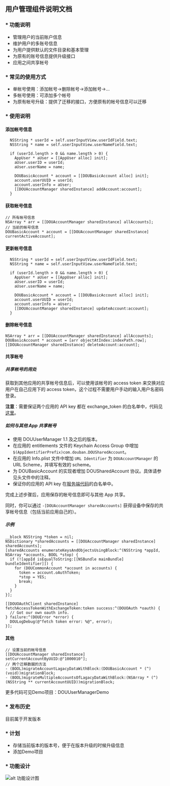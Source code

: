 ## 用户管理组件说明文档 ##

### * 功能说明
* 管理用户的当前账户信息
* 维护用户的多账号信息
* 为用户提供默认的文件目录和基本管理
* 为原有的账号信息提供升级接口
* 应用之间共享帐号

### * 常见的使用方式
* 单帐号使用：添加帐号->删除帐号->添加帐号->...
* 多帐号使用：可添加多个帐号
* 为原有帐号升级：提供了迁移的接口，方便原有的帐号信息可以迁移

### * 使用说明

#### 添加帐号信息
      
	  NSString * userId = self.userInputView.userIdField.text;
	  NSString * name = self.userInputView.userNameField.text;
	  
	  if (userId.length > 0 && name.length > 0) {
	    AppUser * aUser = [[AppUser alloc] init];
	    aUser.userID = userId;
	    aUser.userName = name;
	    
	    DOUBasicAccount * account = [[DOUBasicAccount alloc] init];
	    account.userUUID = userId;
	    account.userInfo = aUser;
	    [[DOUAccountManager sharedInstance] addAccount:account];
	  }	  	  


#### 获取帐号信息

	// 所有帐号信息
    NSArray * arr = [[DOUAccountManager sharedInstance] allAccounts];
	// 当前的帐号信息
	DOUBasicAccount * account = [[DOUAccountManager sharedInstance] currentActiveAccount];


#### 更新帐号信息

	  NSString * userId = self.userInputView.userIdField.text;
	  NSString * name = self.userInputView.userNameField.text;
	  
	  if (userId.length > 0 && name.length > 0) {
	    AppUser * aUser = [[AppUser alloc] init];
	    aUser.userID = userId;
	    aUser.userName = name;
	    
	    DOUBasicAccount * account = [[DOUBasicAccount alloc] init];
	    account.userUUID = userId;
	    account.userInfo = aUser;
	    [[DOUAccountManager sharedInstance] updateAccount:account];
	  }

#### 删除帐号信息

    NSArray * arr = [[DOUAccountManager sharedInstance] allAccounts];
    DOUBasicAccount * account = [arr objectAtIndex:indexPath.row];
    [[DOUAccountManager sharedInstance] deleteAccount:account];

#### 共享帐号

##### 共享帐号的用处

获取到其他应用的共享帐号信息后，可以使用该帐号的 access token 来交换对应用户在自己应用下的 access token，这个过程不需要用户手动的输入用户名密码登录。

__注意__：需要保证两个应用的 API key 都在 exchange_token 的白名单中，代码见[这里](http://code.dapps.douban.com/redhorn/blob/master/auth/views/auth2/__init__.py)。

##### 如何与其他 App 共享帐号

* 使用 DOUUserManager 1.1 及之后的版本。
* 在应用的 entitlements 文件的 Keychain Access Group 中增加 `$(AppIdentifierPrefix)com.douban.DOUSharedAccount`。
* 在应用的 Info.plist 文件中增加 `URL Identifier` 为 `DOUAccountManager` 的 URL Scheme，并填写有效的 scheme。
* 为 DOUBasicAccount 的实现者增加 DOUSharedAccount 协议。具体请参见头文件中的注释。
* 保证你的应用的 API key 在[服务端代码](http://code.dapps.douban.com/redhorn/blob/master/auth/views/auth2/__init__.py)的白名单中。

完成上述步骤后，应用保存的帐号信息即可与其他 App 共享。

同时，你可以通过 `-[DOUAccountManager sharedAccounts]` 获得设备中保存的共享帐号信息（包括当前应用自己的）。

##### 示例

    __block NSString *token = nil;
    NSDictionary *sharedAccounts = [[DOUAccountManager sharedInstance] sharedAccounts];
    [sharedAccounts enumerateKeysAndObjectsUsingBlock:^(NSString *appId, NSArray *accounts, BOOL *stop) {
      if (![appId isEqualToString:[[NSBundle mainBundle] bundleIdentifier]]) {
        for (DOUCommonAccount *account in accounts) {
          token = account.oAuthToken;
          *stop = YES;
          break;
        }
      }
    }];

    [[DOUOAuthClient sharedInstance] fetchAccessTokenWithExchangeToken:token success:^(DOUOAuth *oauth) {
      // Got our own oauth info.
    } failure:^(DOUError *error) {
      DOULogDebug(@"fetch token error: %@", error);
    }];

#### 其他

	// 设置当前的帐号信息
	[[DOUAccountManager sharedInstance] setCurrentAccountByUUID:@"1000010"];
	// 两个迁移数据的方法
	- (BOOL)migrateAccountLagacyDataWithBlock:(DOUBasicAccount * (^)(void))migrationBlock;
	- (BOOL)migrateMultipleAccountsOfLagacyDataWithBlock:(NSArray * (^)(NSString ** currentAccountUUID))migrationBlock;

	
更多代码可见Demo项目：DOUUserManagerDemo

### * 发布历史
目前属于开发版本

### * 计划
* 存储当前版本的版本号，便于在版本升级的时候升级信息
* 添加Demo项目

### * 功能设计
![alt 功能设计图](http://code.dapps.douban.com/DOUUserManager/raw/master/docs/design/DOUUserManageDesign.png)










